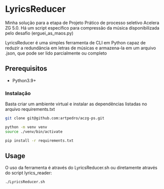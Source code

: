 # LyricsReducer

Minha solução para a etapa de Projeto Prático de processo seletivo Acelera ZG 5.0. Há um script específico para compressão da música disponibilizada pelo desafio (erguei_as_maos.py)

LyricsReducer é uma simples ferramenta de CLI em Python capaz de reduzir a redundância em letras de músicas e armazena-la em um arquivo .json, que pode ser lido parcialmente ou completo

## Prerequisitos

- Python3.9+

### Instalação

Basta criar um ambiente virtual e instalar as dependências listadas no arquivo requirements.txt

```sh
git clone git@github.com:artpedro/aczg-ps.git

python -m venv venv
source ./venv/bin/activate

pip install -r requirements.txt
```

## Usage

O uso da ferramenta é através do LyricsReducer.sh ou diretamente através do script lyrics_reader:

```sh
./LyricsReducer.sh
```
